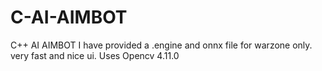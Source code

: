 # C-AI-AIMBOT
C++ AI AIMBOT
I have provided a .engine and onnx file for warzone only.
very fast and nice ui.
Uses Opencv 4.11.0
